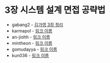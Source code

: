# 3장 시스템 설계 면접 공략법

- gabang2 - [김가영 3장 정리](https://www.notion.so/gabang2/3-cfdd3f565b9f4c50a3fdfbd2defa28e4)
- karmapol - [링크 이름]()
- an-jiohh - [링크 이름]()
- mintheon - [링크 이름]()
- gomudayya - [링크 이름]()
- kun036 - [링크 이름]()
 
